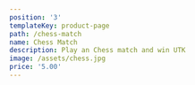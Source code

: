 ```yaml
---
position: '3'
templateKey: product-page
path: /chess-match
name: Chess Match
description: Play an Chess match and win UTK
image: /assets/chess.jpg
price: '5.00'
---
```

